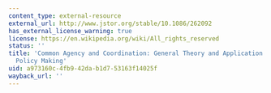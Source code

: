 ```yaml
---
content_type: external-resource
external_url: http://www.jstor.org/stable/10.1086/262092
has_external_license_warning: true
license: https://en.wikipedia.org/wiki/All_rights_reserved
status: ''
title: 'Common Agency and Coordination: General Theory and Application to Government
  Policy Making'
uid: a973160c-4fb9-42da-b1d7-53163f14025f
wayback_url: ''
---
```

